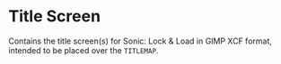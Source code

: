 # Title Screen

Contains the title screen(s) for Sonic: Lock & Load in GIMP XCF format, intended to be placed over the `TITLEMAP`.
